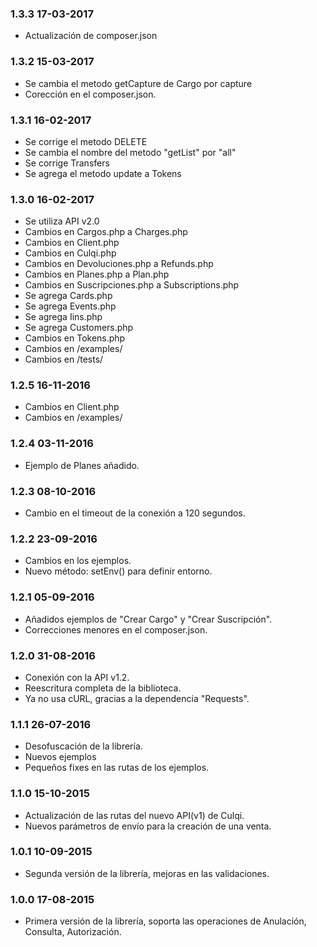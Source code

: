 ### 1.3.3 17-03-2017
* Actualización de composer.json


### 1.3.2 15-03-2017
* Se cambia el metodo getCapture de Cargo por capture
* Corección en el composer.json. 

### 1.3.1 16-02-2017
* Se corrige el metodo DELETE
* Se cambia el nombre del metodo "getList" por "all"
* Se corrige Transfers
* Se agrega el metodo update a Tokens

### 1.3.0 16-02-2017
* Se utiliza API v2.0
* Cambios en Cargos.php a Charges.php
* Cambios en Client.php
* Cambios en Culqi.php
* Cambios en Devoluciones.php a Refunds.php
* Cambios en Planes.php a Plan.php
* Cambios en Suscripciones.php a Subscriptions.php
* Se agrega Cards.php
* Se agrega Events.php
* Se agrega Iins.php
* Se agrega Customers.php
* Cambios en Tokens.php
* Cambios en /examples/
* Cambios en /tests/

### 1.2.5 16-11-2016
* Cambios en Client.php
* Cambios en /examples/

### 1.2.4 03-11-2016
* Ejemplo de Planes añadido.

### 1.2.3 08-10-2016
* Cambio en el timeout de la conexión a 120 segundos.

### 1.2.2 23-09-2016
* Cambios en los ejemplos.
* Nuevo método: setEnv() para definir entorno.

### 1.2.1 05-09-2016
* Añadidos ejemplos de "Crear Cargo" y "Crear Suscripción".
* Correcciones menores en el composer.json.

### 1.2.0 31-08-2016
* Conexión con la API v1.2.
* Reescritura completa de la biblioteca.
* Ya no usa cURL, gracias a la dependencia "Requests".

### 1.1.1 26-07-2016
* Desofuscación de la librería.
* Nuevos ejemplos
* Pequeños fixes en las rutas de los ejemplos.

### 1.1.0 15-10-2015

* Actualización de las rutas del nuevo API(v1) de Culqi.
* Nuevos parámetros de envío para la creación de una venta.


### 1.0.1 10-09-2015

* Segunda versión de la librería, mejoras en las validaciones.


### 1.0.0 17-08-2015

* Primera versión de la librería, soporta las operaciones de Anulación, Consulta, Autorización.
